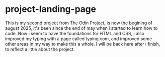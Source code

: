 # project-landing-page

This is my second project from The Odin Project, 
is now the begining of august 2025, it's been since 
the end of may when i started to learn how to code.
Now i seem to have the foundations for HTML and CSS, 
i also improved my typing with a page called typing.com,
and improved some other areas in my way to make this a 
whole. I will be back here after i finish, 
to reflect a little about the project.
